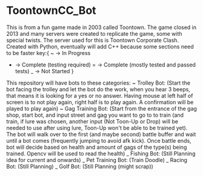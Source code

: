 # ToontownCC_Bot
This is from a fun game made in 2003 called Toontown. The game closed in 2013 and many servers were created to replicate the game, some with special twists. The server used for this is Toontown Corporate Clash. Created with Python, eventually will add C++ because some sections need to be faster 
key:{
  ~ -> In Progress
  - -> Complete (testing required)
  = -> Complete (mostly tested and passed tests)
  _ -> Not Started
}
 


This repository will have bots to these categories:
    ~ Trolley Bot: (Start the bot facing the trolley and let the bot do the work, when you hear 3 beeps, that means it is looking for a            yes or no answer. Having mouse at left half of screen is to not play again, right half is to play again. A confirmation will              be played to play again)
    ~ Gag Training Bot: (Start from the entrance of the gag shop, start bot, and input street and gag you want to go to to train (and              train, if lure was chosen, another input (Not Toon-Up or Drop) will be needed to use after using lure, Toon-Up won't be able              to be trained yet). The bot will walk over to the first (and maybe second) battle buffer and wait until a bot comes                        (frequently jumping to avoid afk kick). Once battle ends, bot will decide based on health and amount of gags of the type(s)                being trained. Opencv will be used to read the health)
    _ Fishing Bot: (Still Planning idea for current and onwards)
    _ Pet Training Bot: (Train Doodle)
    _ Racing Bot: (Still Planning)
    _ Golf Bot: (Still Planning (might scrap))
